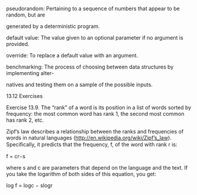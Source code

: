 pseudorandom: Pertaining to a sequence of numbers that appear to be random, but are

generated by a deterministic program.

default value: The value given to an optional parameter if no argument is provided.

override: To replace a default value with an argument.

benchmarking: The process of choosing between data structures by implementing alter-

natives and testing them on a sample of the possible inputs.

13.12 Exercises

Exercise 13.9. The “rank” of a word is its position in a list of words sorted by frequency: the most common word has rank 1, the second most common has rank 2, etc.

Zipf’s law describes a relationship between the ranks and frequencies of words in natural languages (http://en.wikipedia.org/wiki/Zipf’s_law). Speciﬁcally, it predicts that the frequency, f, of the word with rank r is:

f = cr−s

where s and c are parameters that depend on the language and the text. If you take the logarithm of both sides of this equation, you get:

log f = logc − slogr